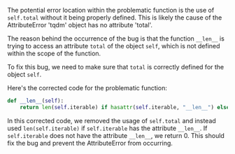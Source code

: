 The potential error location within the problematic function is the use of `self.total` without it being properly defined. This is likely the cause of the AttributeError 'tqdm' object has no attribute 'total'.

The reason behind the occurrence of the bug is that the function `__len__` is trying to access an attribute `total` of the object `self`, which is not defined within the scope of the function.

To fix this bug, we need to make sure that `total` is correctly defined for the object `self`.

Here's the corrected code for the problematic function:

```python
def __len__(self):
    return len(self.iterable) if hasattr(self.iterable, "__len__") else 0
```

In this corrected code, we removed the usage of `self.total` and instead used `len(self.iterable)` if `self.iterable` has the attribute `__len__`. If `self.iterable` does not have the attribute `__len__`, we return 0. This should fix the bug and prevent the AttributeError from occurring.